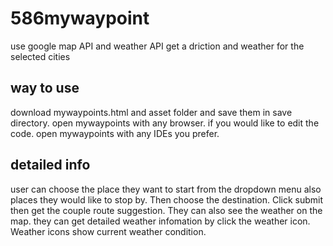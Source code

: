 # 586mywaypoint
use google map API and weather API get a driction and weather for the selected cities
## way to use
download mywaypoints.html and asset folder and save them in save directory. 
open mywaypoints with any browser. 
if you would like to edit the code. open mywaypoints with any IDEs you prefer.
## detailed info 
user can choose the place they want to start from the dropdown menu also places
they would like to stop by. 
Then choose the destination. 
Click submit then get the couple route suggestion. 
They can also see the weather on the map. 
they can get detailed weather infomation by click the weather icon. 
Weather icons show current weather condition. 
